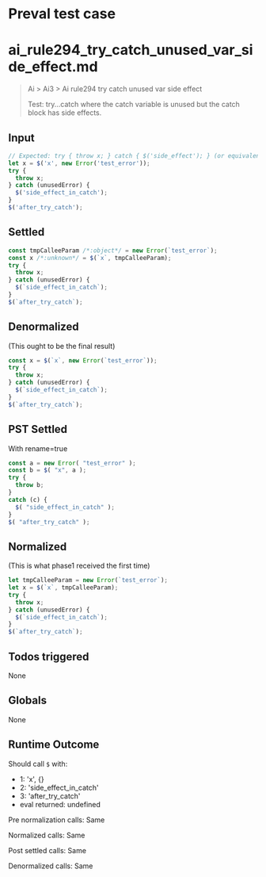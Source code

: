 # Preval test case

# ai_rule294_try_catch_unused_var_side_effect.md

> Ai > Ai3 > Ai rule294 try catch unused var side effect
>
> Test: try...catch where the catch variable is unused but the catch block has side effects.

## Input

`````js filename=intro
// Expected: try { throw x; } catch { $('side_effect'); } (or equivalent)
let x = $('x', new Error('test_error'));
try {
  throw x;
} catch (unusedError) {
  $('side_effect_in_catch');
}
$('after_try_catch');
`````


## Settled


`````js filename=intro
const tmpCalleeParam /*:object*/ = new Error(`test_error`);
const x /*:unknown*/ = $(`x`, tmpCalleeParam);
try {
  throw x;
} catch (unusedError) {
  $(`side_effect_in_catch`);
}
$(`after_try_catch`);
`````


## Denormalized
(This ought to be the final result)

`````js filename=intro
const x = $(`x`, new Error(`test_error`));
try {
  throw x;
} catch (unusedError) {
  $(`side_effect_in_catch`);
}
$(`after_try_catch`);
`````


## PST Settled
With rename=true

`````js filename=intro
const a = new Error( "test_error" );
const b = $( "x", a );
try {
  throw b;
}
catch (c) {
  $( "side_effect_in_catch" );
}
$( "after_try_catch" );
`````


## Normalized
(This is what phase1 received the first time)

`````js filename=intro
let tmpCalleeParam = new Error(`test_error`);
let x = $(`x`, tmpCalleeParam);
try {
  throw x;
} catch (unusedError) {
  $(`side_effect_in_catch`);
}
$(`after_try_catch`);
`````


## Todos triggered


None


## Globals


None


## Runtime Outcome


Should call `$` with:
 - 1: 'x', {}
 - 2: 'side_effect_in_catch'
 - 3: 'after_try_catch'
 - eval returned: undefined

Pre normalization calls: Same

Normalized calls: Same

Post settled calls: Same

Denormalized calls: Same
